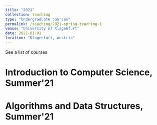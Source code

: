 ```yaml
---
title: "2021"
collection: teaching
type: "Undergraduate courses"
permalink: /teaching/2021-spring-teaching-1
venue: "University of Klagenfurt"
date: 2021-01-01
location: "Klagenfurt, Austria"
---
```


See a list of courses.

Introduction to Computer Science, Summer'21
======

Algorithms and Data Structures, Summer'21
======